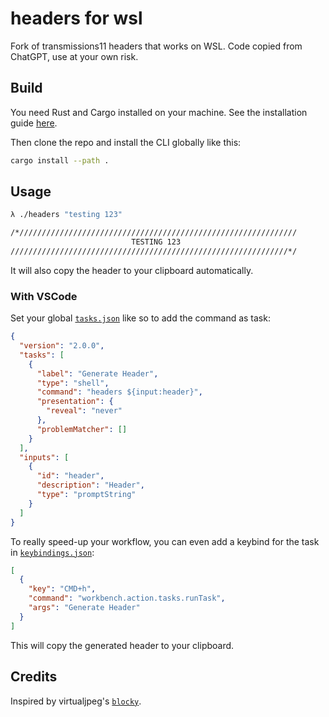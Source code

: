 # headers for wsl

Fork of transmissions11 headers that works on WSL.
Code copied from ChatGPT, use at your own risk.

## Build

You need Rust and Cargo installed on your machine. See the installation guide
[here](https://doc.rust-lang.org/cargo/getting-started/installation.html).

Then clone the repo and install the CLI globally like this:

```sh
cargo install --path .
```

## Usage

```sh
λ ./headers "testing 123"
```

```sh
/*//////////////////////////////////////////////////////////////
                           TESTING 123
//////////////////////////////////////////////////////////////*/
```

It will also copy the header to your clipboard automatically.

### With VSCode

Set your global [`tasks.json`](https://stackoverflow.com/questions/41046494/making-global-tasks-in-vs-code) like so to add the command as task:

```json
{
  "version": "2.0.0",
  "tasks": [
    {
      "label": "Generate Header",
      "type": "shell",
      "command": "headers ${input:header}",
      "presentation": {
        "reveal": "never"
      },
      "problemMatcher": []
    }
  ],
  "inputs": [
    {
      "id": "header",
      "description": "Header",
      "type": "promptString"
    }
  ]
}
```

To really speed-up your workflow, you can even add a keybind for the task in [`keybindings.json`](https://code.visualstudio.com/docs/getstarted/keybindings):

```json
[
  {
    "key": "CMD+h",
    "command": "workbench.action.tasks.runTask",
    "args": "Generate Header"
  }
]
```

This will copy the generated header to your clipboard.

## Credits

Inspired by virtualjpeg's [`blocky`](https://github.com/virtualjpeg/blocky).
